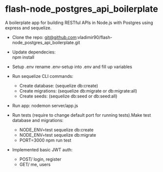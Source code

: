 # flash-node_postgres_api_boilerplate
A boilerplate app for building RESTful APIs in Node.js with Postgres using express and sequelize.

- Clone the repo: 
  git@github.com:vladimir90/flash-node_postgres_api_boilerplate.git
  
- Update dependecies:   
  npm install
  
- Setup .env 
  rename .env-setup into .env and fill up variables
  
- Run sequelize CLI commands:
    - Create database: (sequelize db:create)
    - Create migrations: (sequelize db:migrate or db:migrate:all)
    - Create seeds: (sequelize db:seed or db:seed:all)
    
- Run app:
  nodemon server/app.js

- Run tests (require to change default port for running tests).Make test database and    migrations: 
    - NODE_ENV=test sequelize db:create
    - NODE_ENV=test sequelize db:migrate
    - PORT=3000 npm run test 
        
- Implemented basic JWT auth:
   - POST/ login, register
   - GET/ me, users

    
  

